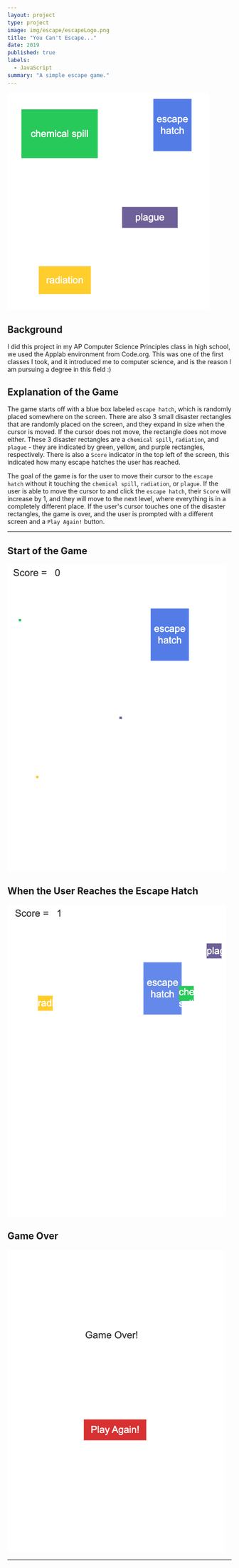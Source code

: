 ```yaml
---
layout: project
type: project
image: img/escape/escapeLogo.png
title: "You Can't Escape..."
date: 2019
published: true
labels:
  - JavaScript
summary: "A simple escape game."
---
```


<img class="img-fluid" src="../img/escape/escape.png">

## Background

I did this project in my AP Computer Science Principles class in high school, we used the Applab environment from Code.org. This was one of the first classes I took, and it introduced me to computer science, and is the reason I am pursuing a degree in this field :)

## Explanation of the Game

The game starts off with a blue box labeled `escape hatch`, which is randomly placed somewhere on the screen. There are also 3 small disaster rectangles that are randomly placed on the screen, and they expand in size when the cursor is moved. If the cursor does not move, the rectangle does not move either. These 3 disaster rectangles are a `chemical spill`, `radiation`, and `plague` - they are indicated by green, yellow, and purple rectangles, respectively. There is also a `Score` indicator in the top left of the screen, this indicated how many escape hatches the user has reached.

The goal of the game is for the user to move their cursor to the `escape hatch` without it touching the `chemical spill`, `radiation`, or `plague`. If the user is able to move the cursor to and click the `escape hatch`, their `Score` will increase by 1, and they will move to the next level, where everything is in a completely different place. If the user's cursor touches one of the disaster rectangles, the game is over, and the user is prompted with a different screen and a `Play Again!` button.

<hr>


## Start of the Game

<img class="img-fluid" src="../img/escape/escapeStart.png">

<br>

## When the User Reaches the Escape Hatch

<img class="img-fluid" src="../img/escape/escapeReached.png">

<br>

## Game Over

<img class="img-fluid" src="../img/escape/escapeGameOver.png">

<hr>

